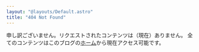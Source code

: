 ```yaml
---
layout: "@layouts/Default.astro"
title: "404 Not Found"
---
```


申し訳ございません。リクエストされたコンテンツは（現在）ありません。
全てのコンテンツはこのブログの[ホーム][1]から現在アクセス可能です。

[1]: /
